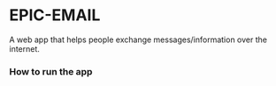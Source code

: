 # EPIC-EMAIL
 A web app that helps people exchange messages/information over the internet.

### How to run the app


